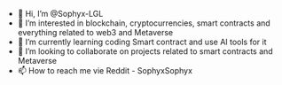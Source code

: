 - 👋 Hi, I’m @Sophyx-LGL
- 👀 I’m interested in blockchain, cryptocurrencies, smart contracts and everything related to web3 and Metaverse
- 🌱 I’m currently learning coding Smart contract and use AI tools for it
- 💞️ I’m looking to collaborate on projects related to smart contracts and Metaverse 
- 📫 How to reach me vie Reddit - SophyxSophyx

<!---
Sophyx-LGL/Sophyx-LGL is a ✨ special ✨ repository because its `README.md` (this file) appears on your GitHub profile.
You can click the Preview link to take a look at your changes.
--->
